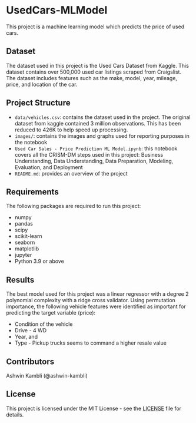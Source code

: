 # UsedCars-MLModel
This project is a machine learning model which predicts the price of used cars. 


## Dataset
The dataset used in this project is the Used Cars Dataset from Kaggle. This dataset contains over 500,000 used car listings scraped from Craigslist. The dataset includes features such as the make, model, year, mileage, price, and location of the car.

## Project Structure
<ul>
    <li><code>data/vehicles.csv</code>: contains the dataset used in the project. The original dataset from kaggle contained 3 million observations. This has been reduced to 426K to help speed up processing.</li>
    <li><code>images/</code>: contains the images and graphs used for reporting purposes in the notebook</li>
    <li><code>Used Car Sales - Price Prediction ML Model.ipynb</code>: this notebook covers all the CRISM-DM steps used in this project: Business Understanding, Data Understanding, Data Preparation, Modeling, Evaluation, and Deployment</li>
    <li><code>README.md</code>: provides an overview of the project</li>
</ul>

## Requirements
The following packages are required to run this project:

<ul>
    <li>numpy</li>
    <li>pandas</li>
    <li>scipy</li>
    <li>scikit-learn</li>
    <li>seaborn</li>
    <li>matplotlib</li>
    <li>jupyter</li>
    <li>Python 3.9 or above</li>
</ul>

## Results
The best model used for this project was a linear regressor with a degree 2 polynomial complexity with a ridge cross validator. Using permutation importance, the following vehicle features were identified as important for predicting the target variable (price):
<ul>
    <li>Condition of the vehicle</li>
    <li>Drive - 4 WD</li>
    <li>Year, and</li>
    <li>Type - Pickup trucks seems to command a higher resale value</li>
</ul>

## Contributors
Ashwin Kambli (@ashwin-kambli)

## License
This project is licensed under the MIT License - see the <a href="LICENSE" target="_new">LICENSE</a> file for details.